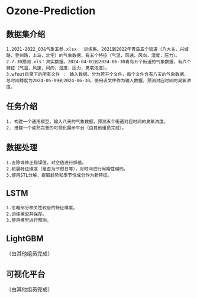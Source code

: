 # Ozone-Prediction

## 数据集介绍

	1.2021-2022_O3&气象五参.xlsx： 训练集。2021到2022年青岛五个街道（八大关，兴城路，登州路，上马，北宅）的气象数据，有五个特征（气温，风速，风向，湿度，压力）。
	2.7.30预测.xls：真实数据。2024-04-01到2024-06-30青岛五个街道的气象数据，有六个特征（气温，风速，风向，湿度，压力，臭氧浓度）。
	3.wfout目录下的所有文件 ： 输入数据。分为若干个文件，每个文件含有八天的气象数据，总时间跨度为2024-05-09到2024-06-30。使用该文件作为输入数据，预测对应时间的臭氧浓度。

## 任务介绍

	1. 构建一个通用模型，输入八天的气象数据，预测五个街道对应时间的臭氧浓度。
	2. 搭建一个成熟完善的可视化展示平台（由其他组员完成）。

## 数据处理

	1.去除或修正错误值，对空值进行插值。
	2.拓展特征维度（是否为节假日等），对时间进行周期性编码。
	3.使用STL分解，提取趋势和季节性成分作为新特征。

## LSTM

	1.忽略部分相关性较低的特征维度。
	2.训练模型并保存。
	3.使用模型进行预测。

## LightGBM
（由其他组员完成）

## 可视化平台
（由其他组员完成）










